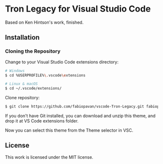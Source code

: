 # Tron Legacy for Visual Studio Code

Based on Ken Hintson's work, finished.

## Installation

### Cloning the Repository

Change to your Visual Studio Code extensions directory:

```bash
# Windows
$ cd %USERPROFILE%\.vscode\extensions

# Linux & macOS
$ cd ~/.vscode/extensions/
```

Clone repository:

```bash
$ git clone https://github.com/fabiopavan/vscode-Tron-Legacy.git fabiopavan.tron
```
If you don't have Git installed, you can download and unzip this theme, and drop it at VS Code extensions folder.

Now you can select this theme from the Theme selector in VSC.

## License

This work is licensed under the MIT license.
